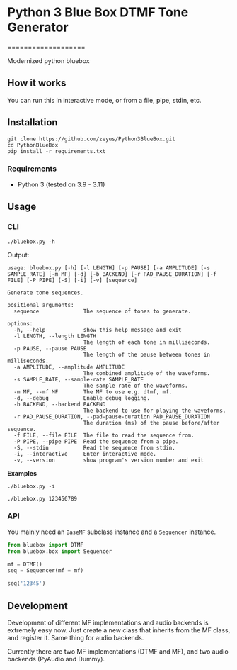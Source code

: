 # Python 3 Blue Box DTMF Tone Generator
===================

Modernized python bluebox

## How it works

You can run this in interactive mode, or from a file, pipe, stdin, etc.

## Installation

```
git clone https://github.com/zeyus/Python3BlueBox.git
cd PythonBlueBox
pip install -r requirements.txt
```

### Requirements

- Python 3 (tested on 3.9 - 3.11)

## Usage

### CLI

```
./bluebox.py -h
```

Output:

```
usage: bluebox.py [-h] [-l LENGTH] [-p PAUSE] [-a AMPLITUDE] [-s SAMPLE_RATE] [-m MF] [-d] [-b BACKEND] [-r PAD_PAUSE_DURATION] [-f FILE] [-P PIPE] [-S] [-i] [-v] [sequence]

Generate tone sequences.

positional arguments:
  sequence              The sequence of tones to generate.

options:
  -h, --help            show this help message and exit
  -l LENGTH, --length LENGTH
                        The length of each tone in milliseconds.
  -p PAUSE, --pause PAUSE
                        The length of the pause between tones in milliseconds.
  -a AMPLITUDE, --amplitude AMPLITUDE
                        The combined amplitude of the waveforms.
  -s SAMPLE_RATE, --sample-rate SAMPLE_RATE
                        The sample rate of the waveforms.
  -m MF, --mf MF        The MF to use e.g. dtmf, mf.
  -d, --debug           Enable debug logging.
  -b BACKEND, --backend BACKEND
                        The backend to use for playing the waveforms.
  -r PAD_PAUSE_DURATION, --pad-pause-duration PAD_PAUSE_DURATION
                        The duration (ms) of the pause before/after sequence.
  -f FILE, --file FILE  The file to read the sequence from.
  -P PIPE, --pipe PIPE  Read the sequence from a pipe.
  -S, --stdin           Read the sequence from stdin.
  -i, --interactive     Enter interactive mode.
  -v, --version         show program's version number and exit
```

**Examples**

```
./bluebox.py -i
```

```
./bluebox.py 123456789
```

### API

You mainly need an `BaseMF` subclass instance and a `Sequencer` instance.

```python
from bluebox import DTMF
from bluebox.box import Sequencer

mf = DTMF()
seq = Sequencer(mf = mf)

seq('12345')
```


## Development

Development of different MF implementations and audio backends is extremely easy now.  Just create a new class that inherits from the MF class, and register it.
Same thing for audio backends.

Currently there are two MF implementations (DTMF and MF), and two audio backends (PyAudio and Dummy).


